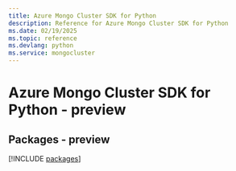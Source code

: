 ```yaml
---
title: Azure Mongo Cluster SDK for Python
description: Reference for Azure Mongo Cluster SDK for Python
ms.date: 02/19/2025
ms.topic: reference
ms.devlang: python
ms.service: mongocluster
---
```

# Azure Mongo Cluster SDK for Python - preview
## Packages - preview
[!INCLUDE [packages](mongo-cluster-index.md)]